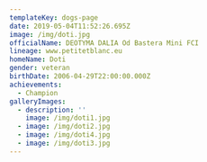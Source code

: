 ```yaml
---
templateKey: dogs-page
date: 2019-05-04T11:52:26.695Z
image: /img/doti.jpg
officialName: DEOTYMA DALIA Od Bastera Mini FCI
lineage: www.petitetblanc.eu
homeName: Doti
gender: veteran
birthDate: 2006-04-29T22:00:00.000Z
achievements:
  - Champion
galleryImages:
  - description: ''
    image: /img/doti1.jpg
  - image: /img/doti2.jpg
  - image: /img/doti4.jpg
  - image: /img/doti3.jpg
---
```


